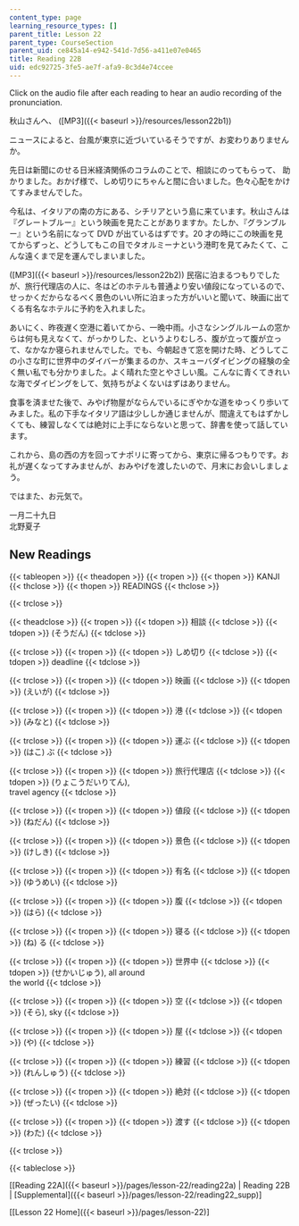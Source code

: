 ```yaml
---
content_type: page
learning_resource_types: []
parent_title: Lesson 22
parent_type: CourseSection
parent_uid: ce845a14-e942-541d-7d56-a411e07e0465
title: Reading 22B
uid: edc92725-3fe5-ae7f-afa9-8c3d4e74ccee
---
```


Click on the audio file after each reading to hear an audio recording of the pronunciation.

秋山さんへ、 ([MP3]({{< baseurl >}}/resources/lesson22b1))

ニュースによると、台風が東京に近づいているそうですが、お変わりありませんか。

先日は新聞にのせる日米経済関係のコラムのことで、相談にのってもらって、 助かりました。おかげ様で、しめ切りにちゃんと間に合いました。色々心配をかけてすみませんでした。

今私は、イタリアの南の方にある、シチリアという島に来ています。秋山さんは『グレートブルー』という映画を見たことがありますか。たしか、『グランブルー』という名前になって DVD が出ているはずです。20 才の時にこの映画を見てからずっと、どうしてもこの目でタオルミーナという港町を見てみたくて、こんな遠くまで足を運んでしまいました。

([MP3]({{< baseurl >}}/resources/lesson22b2)) 民宿に泊まるつもりでしたが、旅行代理店の人に、冬はどのホテルも普通より安い値段になっているので、せっかくだからなるべく景色のいい所に泊まった方がいいと聞いて、映画に出てくる有名なホテルに予約を入れました。

あいにく、昨夜遅く空港に着いてから、一晩中雨。小さなシングルルームの窓からは何も見えなくて、がっかりした、というよりむしろ、腹が立って腹が立って、なかなか寝られませんでした。でも、今朝起きて窓を開けた時、どうしてこの小さな町に世界中のダイバーが集まるのか、スキューバダイビングの経験の全く無い私でも分かりました。よく晴れた空とやさしい風。こんなに青くてきれいな海でダイビングをして、気持ちがよくないはずはありません。

食事を済ませた後で、みやげ物屋がならんでいるにぎやかな道をゆっくり歩いてみました。私の下手なイタリア語は少ししか通じませんが、間違えてもはずかしくても、練習しなくては絶対に上手にならないと思って、辞書を使って話しています。

これから、島の西の方を回ってナポリに寄ってから、東京に帰るつもりです。お礼が遅くなってすみませんが、おみやげを渡したいので、月末にお会いしましょう。

ではまた、お元気で。

一月二十九日  
北野夏子

New Readings
------------

{{< tableopen >}}
{{< theadopen >}}
{{< tropen >}}
{{< thopen >}}
KANJI
{{< thclose >}}
{{< thopen >}}
READINGS
{{< thclose >}}

{{< trclose >}}

{{< theadclose >}}
{{< tropen >}}
{{< tdopen >}}
相談
{{< tdclose >}}
{{< tdopen >}}
(そうだん)
{{< tdclose >}}

{{< trclose >}}
{{< tropen >}}
{{< tdopen >}}
しめ切り
{{< tdclose >}}
{{< tdopen >}}
deadline
{{< tdclose >}}

{{< trclose >}}
{{< tropen >}}
{{< tdopen >}}
映画
{{< tdclose >}}
{{< tdopen >}}
(えいが)
{{< tdclose >}}

{{< trclose >}}
{{< tropen >}}
{{< tdopen >}}
港
{{< tdclose >}}
{{< tdopen >}}
(みなと)
{{< tdclose >}}

{{< trclose >}}
{{< tropen >}}
{{< tdopen >}}
運ぶ
{{< tdclose >}}
{{< tdopen >}}
(はこ) ぶ
{{< tdclose >}}

{{< trclose >}}
{{< tropen >}}
{{< tdopen >}}
旅行代理店
{{< tdclose >}}
{{< tdopen >}}
(りょこうだいりてん),  
travel agency
{{< tdclose >}}

{{< trclose >}}
{{< tropen >}}
{{< tdopen >}}
値段
{{< tdclose >}}
{{< tdopen >}}
(ねだん)
{{< tdclose >}}

{{< trclose >}}
{{< tropen >}}
{{< tdopen >}}
景色
{{< tdclose >}}
{{< tdopen >}}
(けしき)
{{< tdclose >}}

{{< trclose >}}
{{< tropen >}}
{{< tdopen >}}
有名
{{< tdclose >}}
{{< tdopen >}}
(ゆうめい)
{{< tdclose >}}

{{< trclose >}}
{{< tropen >}}
{{< tdopen >}}
腹
{{< tdclose >}}
{{< tdopen >}}
(はら)
{{< tdclose >}}

{{< trclose >}}
{{< tropen >}}
{{< tdopen >}}
寝る
{{< tdclose >}}
{{< tdopen >}}
(ね) る
{{< tdclose >}}

{{< trclose >}}
{{< tropen >}}
{{< tdopen >}}
世界中
{{< tdclose >}}
{{< tdopen >}}
(せかいじゅう), all around  
the world
{{< tdclose >}}

{{< trclose >}}
{{< tropen >}}
{{< tdopen >}}
空
{{< tdclose >}}
{{< tdopen >}}
(そら), sky
{{< tdclose >}}

{{< trclose >}}
{{< tropen >}}
{{< tdopen >}}
屋
{{< tdclose >}}
{{< tdopen >}}
(や)
{{< tdclose >}}

{{< trclose >}}
{{< tropen >}}
{{< tdopen >}}
練習
{{< tdclose >}}
{{< tdopen >}}
(れんしゅう)
{{< tdclose >}}

{{< trclose >}}
{{< tropen >}}
{{< tdopen >}}
絶対
{{< tdclose >}}
{{< tdopen >}}
(ぜったい)
{{< tdclose >}}

{{< trclose >}}
{{< tropen >}}
{{< tdopen >}}
渡す
{{< tdclose >}}
{{< tdopen >}}
(わた)
{{< tdclose >}}

{{< trclose >}}

{{< tableclose >}}

\[[Reading 22A]({{< baseurl >}}/pages/lesson-22/reading22a) | Reading 22B | [Supplemental]({{< baseurl >}}/pages/lesson-22/reading22_supp)\]

\[[Lesson 22 Home]({{< baseurl >}}/pages/lesson-22)\]